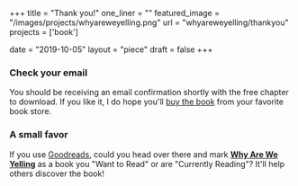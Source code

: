 +++
title = "Thank you!"
one_liner = ""
featured_image = "/images/projects/whyareweyelling.png"
url = "whyareweyelling/thankyou"
projects = ['book']

date = "2019-10-05"
layout = "piece"
draft = false
+++

### Check your email

You should be receiving an email confirmation shortly with the free chapter to download. If you like it, I do hope you'll [buy the book](/whyareweyelling) from your favorite book store. 

### A small favor

If you use [Goodreads](https://www.goodreads.com/book/show/44279111-why-are-we-yelling), could you head over there and mark **[Why Are We Yelling](https://www.goodreads.com/book/show/44279111-why-are-we-yelling)** as a book you "Want to Read" or are "Currently Reading"? It'll help others discover the book!
